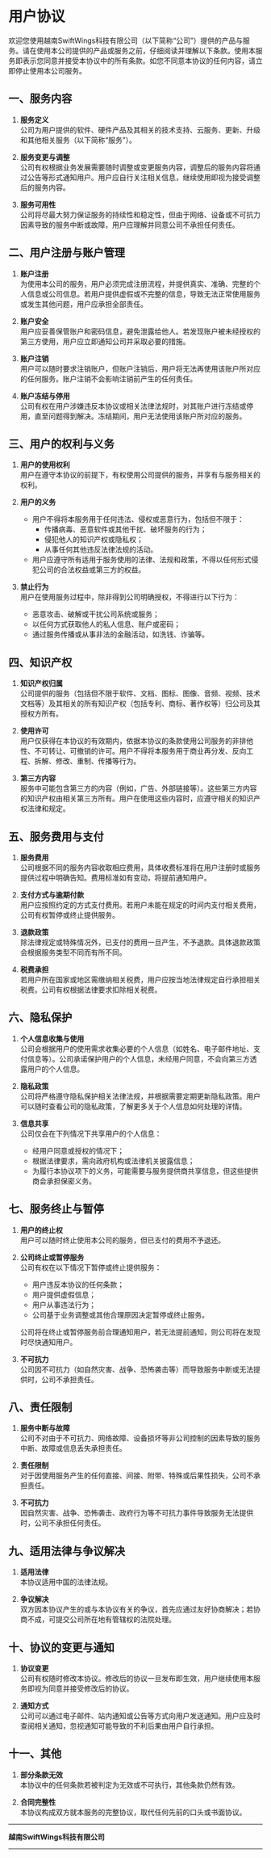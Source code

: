 # 用户协议

欢迎您使用越南SwiftWings科技有限公司（以下简称“公司”）提供的产品与服务。请在使用本公司提供的产品或服务之前，仔细阅读并理解以下条款。使用本服务即表示您同意并接受本协议中的所有条款。如您不同意本协议的任何内容，请立即停止使用本公司服务。

## 一、服务内容

1. **服务定义**  
   公司为用户提供的软件、硬件产品及其相关的技术支持、云服务、更新、升级和其他相关服务（以下简称“服务”）。  
   
2. **服务变更与调整**  
   公司有权根据业务发展需要随时调整或变更服务内容，调整后的服务内容将通过公告等形式通知用户。用户应自行关注相关信息，继续使用即视为接受调整后的服务内容。  
   
3. **服务可用性**  
   公司将尽最大努力保证服务的持续性和稳定性，但由于网络、设备或不可抗力因素导致的服务中断或故障，用户应理解并同意公司不承担任何责任。

## 二、用户注册与账户管理

1. **账户注册**  
   为使用本公司的服务，用户必须完成注册流程，并提供真实、准确、完整的个人信息或公司信息。若用户提供虚假或不完整的信息，导致无法正常使用服务或发生其他问题，用户应承担全部责任。  
   
2. **账户安全**  
   用户应妥善保管账户和密码信息，避免泄露给他人。若发现账户被未经授权的第三方使用，用户应立即通知公司并采取必要的措施。  
   
3. **账户注销**  
   用户可以随时要求注销账户，但账户注销后，用户将无法再使用该账户所对应的任何服务。账户注销不会影响注销前产生的任何责任。

4. **账户冻结与停用**  
   公司有权在用户涉嫌违反本协议或相关法律法规时，对其账户进行冻结或停用，直至问题得到解决。冻结期间，用户无法使用该账户所对应的服务。

## 三、用户的权利与义务

1. **用户的使用权利**  
   用户在遵守本协议的前提下，有权使用公司提供的服务，并享有与服务相关的权利。  
   
2. **用户的义务**  
   - 用户不得将本服务用于任何违法、侵权或恶意行为，包括但不限于：  
     - 传播病毒、恶意软件或其他干扰、破坏服务的行为；  
     - 侵犯他人的知识产权或隐私权；  
     - 从事任何其他违反法律法规的活动。  
   - 用户应遵守所有适用于服务使用的法律、法规和政策，不得以任何形式侵犯公司的合法权益或第三方的权益。
   
3. **禁止行为**  
   用户在使用服务过程中，除非得到公司明确授权，不得进行以下行为：  
   - 恶意攻击、破解或干扰公司系统或服务；  
   - 以任何方式获取他人的私人信息、账户或密码；  
   - 通过服务传播或从事非法的金融活动，如洗钱、诈骗等。

## 四、知识产权

1. **知识产权归属**  
   公司提供的服务（包括但不限于软件、文档、图标、图像、音频、视频、技术文档等）及其相关的所有知识产权（包括专利、商标、著作权等）归公司及其授权方所有。  
   
2. **使用许可**  
   用户仅获得在本协议的有效期内，依据本协议的条款使用公司服务的非排他性、不可转让、可撤销的许可。用户不得将本服务用于商业再分发、反向工程、拆解、修改、重制、传播等行为。

3. **第三方内容**  
   服务中可能包含第三方的内容（例如，广告、外部链接等）。这些第三方内容的知识产权由相关第三方所有。用户在使用这些内容时，应遵守相关的知识产权法律和规定。

## 五、服务费用与支付

1. **服务费用**  
   公司根据不同的服务内容收取相应费用，具体收费标准将在用户注册时或服务提供过程中明确告知。费用标准如有变动，将提前通知用户。  
   
2. **支付方式与逾期付款**  
   用户应按照约定的方式支付费用。若用户未能在规定的时间内支付相关费用，公司有权暂停或终止提供服务。  
   
3. **退款政策**  
   除法律规定或特殊情况外，已支付的费用一旦产生，不予退款。具体退款政策会根据服务类型不同而有所不同。

4. **税费承担**  
   若用户所在国家或地区需缴纳相关税费，用户应按当地法律规定自行承担相关税费。公司有权根据法律要求扣除相关税费。

## 六、隐私保护

1. **个人信息收集与使用**  
   公司会根据用户的使用需求收集必要的个人信息（如姓名、电子邮件地址、支付信息等）。公司承诺保护用户的个人信息，未经用户同意，不会向第三方透露用户的个人信息。  
   
2. **隐私政策**  
   公司将严格遵守隐私保护相关法律法规，并根据需要定期更新隐私政策。用户可以随时查看公司的隐私政策，了解更多关于个人信息如何处理的详情。

3. **信息共享**  
   公司仅会在下列情况下共享用户的个人信息：  
   - 经用户同意或授权的情况下；  
   - 根据法律要求，需向政府机构或法律机关披露信息；  
   - 为履行本协议项下的义务，可能需要与服务提供商共享信息，但这些提供商会承担保密义务。

## 七、服务终止与暂停

1. **用户的终止权**  
   用户可以随时终止使用本公司的服务，但已支付的费用不予退还。  
   
2. **公司终止或暂停服务**  
   公司有权在以下情况下暂停或终止提供服务：  
   - 用户违反本协议的任何条款；  
   - 用户提供虚假信息；  
   - 用户从事违法行为；  
   - 公司基于业务调整或其他合理原因决定暂停或终止服务。  
   
   公司将在终止或暂停服务前合理通知用户，若无法提前通知，则公司将在发现时尽快通知用户。

3. **不可抗力**  
   公司因不可抗力（如自然灾害、战争、恐怖袭击等）而导致服务中断或无法提供时，公司不承担责任。

## 八、责任限制

1. **服务中断与故障**  
   公司不对由于不可抗力、网络故障、设备损坏等非公司控制的因素导致的服务中断、故障或信息丢失承担责任。  
   
2. **责任限制**  
   对于因使用服务产生的任何直接、间接、附带、特殊或后果性损失，公司不承担责任。  
   
3. **不可抗力**  
   因自然灾害、战争、恐怖袭击、政府行为等不可抗力事件导致服务无法提供时，公司不承担任何责任。

## 九、适用法律与争议解决

1. **适用法律**  
   本协议适用中国的法律法规。  
   
2. **争议解决**  
   双方因本协议产生的或与本协议有关的争议，首先应通过友好协商解决；若协商不成，可提交公司所在地有管辖权的法院处理。

## 十、协议的变更与通知

1. **协议变更**  
   公司有权随时修改本协议。修改后的协议一旦发布即生效，用户继续使用本服务即视为同意并接受修改后的协议。  
   
2. **通知方式**  
   公司可以通过电子邮件、站内通知或公告等方式向用户发送通知。用户应及时查阅相关通知，忽视通知可能导致的不利后果由用户自行承担。

## 十一、其他

1. **部分条款无效**  
   本协议中的任何条款若被判定为无效或不可执行，其他条款仍然有效。  
   
2. **合同完整性**  
   本协议构成双方就本服务的完整协议，取代任何先前的口头或书面协议。

---

**越南SwiftWings科技有限公司**

---


